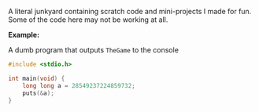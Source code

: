 A literal junkyard containing scratch code and mini-projects I made for fun. Some of the code here may not be working at all.

**Example:**

A dumb program that outputs `TheGame` to the console

```c
#include <stdio.h>

int main(void) {
    long long a = 28549237224859732;
    puts(&a);
}
```